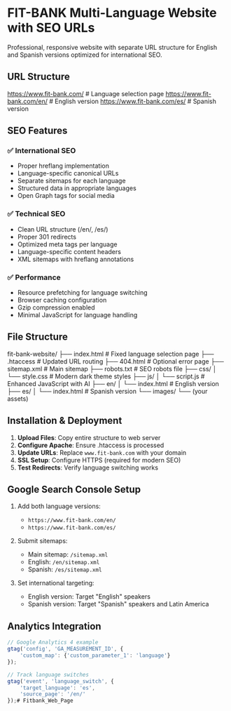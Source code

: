 # FIT-BANK Multi-Language Website with SEO URLs

Professional, responsive website with separate URL structure for English and Spanish versions optimized for international SEO.

## URL Structure

https://www.fit-bank.com/ # Language selection page https://www.fit-bank.com/en/ # English version https://www.fit-bank.com/es/ # Spanish version


## SEO Features

### ✅ **International SEO**
- Proper hreflang implementation
- Language-specific canonical URLs
- Separate sitemaps for each language
- Structured data in appropriate languages
- Open Graph tags for social media

### ✅ **Technical SEO**
- Clean URL structure (/en/, /es/)
- Proper 301 redirects
- Optimized meta tags per language
- Language-specific content headers
- XML sitemaps with hreflang annotations

### ✅ **Performance**
- Resource prefetching for language switching
- Browser caching configuration
- Gzip compression enabled
- Minimal JavaScript for language handling

## File Structure

fit-bank-website/
├── index.html              # Fixed language selection page
├── .htaccess              # Updated URL routing
├── 404.html               # Optional error page
├── sitemap.xml            # Main sitemap
├── robots.txt             # SEO robots file
├── css/
│   └── style.css         # Modern dark theme styles
├── js/
│   └── script.js         # Enhanced JavaScript with AI
├── en/
│   └── index.html        # English version
├── es/
│   └── index.html        # Spanish version
└── images/
    └── (your assets)


## Installation & Deployment

1. **Upload Files**: Copy entire structure to web server
2. **Configure Apache**: Ensure .htaccess is processed
3. **Update URLs**: Replace `www.fit-bank.com` with your domain
4. **SSL Setup**: Configure HTTPS (required for modern SEO)
5. **Test Redirects**: Verify language switching works

## Google Search Console Setup

1. Add both language versions:
   - `https://www.fit-bank.com/en/`
   - `https://www.fit-bank.com/es/`

2. Submit sitemaps:
   - Main sitemap: `/sitemap.xml`
   - English: `/en/sitemap.xml`
   - Spanish: `/es/sitemap.xml`

3. Set international targeting:
   - English version: Target "English" speakers
   - Spanish version: Target "Spanish" speakers and Latin America

## Analytics Integration

```javascript
// Google Analytics 4 example
gtag('config', 'GA_MEASUREMENT_ID', {
    'custom_map': {'custom_parameter_1': 'language'}
});

// Track language switches
gtag('event', 'language_switch', {
    'target_language': 'es',
    'source_page': '/en/'
});# Fitbank_Web_Page
